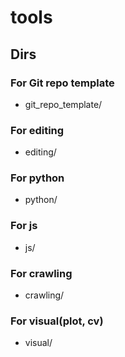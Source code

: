 # tools

## Dirs
### For Git repo template
* git_repo_template/
### For editing
* editing/
### For python
* python/
### For js
* js/
### For crawling
* crawling/
### For visual(plot, cv)
* visual/


